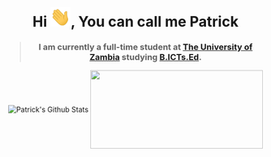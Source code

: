 <h1 align="center">Hi <img src="wave.gif" width="40px">, You can call me Patrick</h1>

> ### <p align="center" width="150px">I am currently a full-time student at [The University of Zambia](https://www.unza.zm/) studying [B.ICTs.Ed](https://www.unza.zm/academics/undergraduate/bachelor-of-information-and-communication-technologies-education-bictsed).</p>
 
<p align="center">
<img width="450" align="center" src="https://github-readme-stats-defcon27.vercel.app/api?username=patrickmwila&show_icons=true&line_height=21&theme=react" alt="Patrick's Github Stats" />
<img width="340" height="155" align="center" 
     src="https://github-readme-stats-defcon27.vercel.app/api/top-langs/?username=patrickmwila&langs_count=6&hide=handlebars,jupyter notebook,css&theme=react&line_height=27&layout=compact" />
</p>
